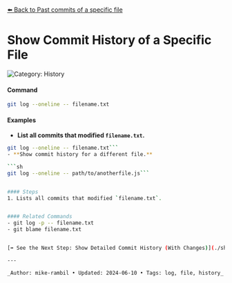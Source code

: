 [⬅️ Back to Past commits of a specific file](./past-commits-of-a-specific-file.md)

# Show Commit History of a Specific File


![Category: History](https://img.shields.io/badge/Category-History-blue)

#### Command
```sh
git log --oneline -- filename.txt
```

#### Examples
- **List all commits that modified `filename.txt`.** 

 ```sh
git log --oneline -- filename.txt```
- **Show commit history for a different file.** 

 ```sh
git log --oneline -- path/to/anotherfile.js```


#### Steps
1. Lists all commits that modified `filename.txt`.


#### Related Commands
- git log -p -- filename.txt
- git blame filename.txt


[➡️ See the Next Step: Show Detailed Commit History (With Changes)](./show-detailed-commit-history-with-changes.md)

---

_Author: mike-rambil • Updated: 2024-06-10 • Tags: log, file, history_
